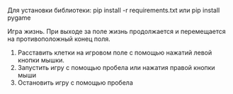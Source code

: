 <p>Для установки библиотеки: pip install -r requirements.txt или pip install pygame </p>
<p>Игра жизнь. При выходе за поле жизнь продолжается и перемещается на противоположный конец поля.</p>
<ol>
    <li>Расставить клетки на игровом поле с помощью нажатий левой кнопки мышки.</li>
    <li>Запустить игру с помощью пробела или нажатия правой кнопки мыши</li>
    <li>Остановить игру с помощью пробела</li>
</ol>
